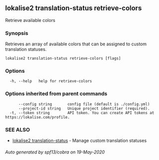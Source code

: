 ## lokalise2 translation-status retrieve-colors

Retrieve available colors

### Synopsis

Retrieves an array of available colors that can be assigned to custom translation statuses.

```
lokalise2 translation-status retrieve-colors [flags]
```

### Options

```
  -h, --help   help for retrieve-colors
```

### Options inherited from parent commands

```
      --config string       config file (default is ./config.yml)
      --project-id string   Unique project identifier (required).
  -t, --token string        API token. You can create API tokens at https://lokalise.com/profile.
```

### SEE ALSO

* [lokalise2 translation-status](lokalise2_translation-status.md)	 - Manage custom translation statuses

###### Auto generated by spf13/cobra on 19-May-2020
